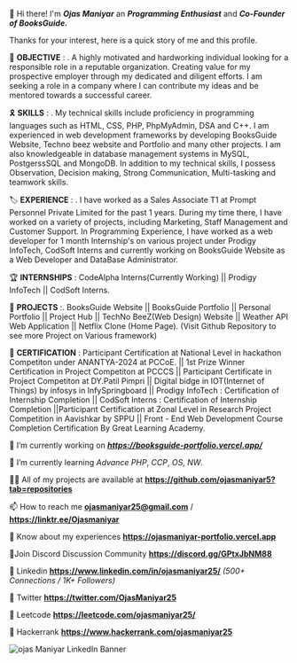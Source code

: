 👋 Hi there! I'm ***Ojas Maniyar*** an ***Programming Enthusiast*** and ***Co-Founder of BooksGuide.***

Thanks for your interest, here is a quick story of me and this profile.


🎯 **OBJECTIVE** :
. A highly motivated and hardworking individual looking for a responsible role in a reputable organization. Creating value for my prospective employer through my dedicated and diligent efforts. I am seeking a role in a company where I can contribute my ideas and be mentored towards a successful career.


🎗️ **SKILLS** :
. My technical skills include proficiency in programming languages such as HTML, CSS, PHP, PhpMyAdmin, DSA and C++. I am experienced in web development frameworks by developing BooksGuide Website, Techno beez website and Portfolio and many other projects. I am also knowledgeable in database management systems in MySQL, PostgerssSQL and MongoDB. In addition to my technical skills, I possess Observation, Decision making, Strong Communication, Multi-tasking and teamwork skills.


🏷️ **EXPERIENCE** :
. I have worked as a Sales Associate T1 at Prompt Personnel Private Limited for the past 1 years. During my time there, I have worked on a variety of projects, including Marketing, Staff Management and Customer Support. In Programming Experience, I have worked as a web developer for 1 month Internship's on various project under Prodigy InfoTech, CodSoft Interns and currently working on BooksGuide Website as a Web Developer and DataBase Administrator.

🏆 **INTERNSHIPS** : CodeAlpha Interns(Currently Working) || Prodigy InfoTech || CodSoft Interns.


🔎 **PROJECTS** :. BooksGuide Website || BooksGuide Portfolio || Personal Portfolio || Project Hub || TechNo BeeZ(Web Design) Website || Weather API Web Application || Netflix Clone (Home Page).
(Visit Github Repository to see more Project on Various framework)


📣 **CERTIFICATION** : Participant Certification at National Level in hackathon Competiton under ANANTYA-2024 at PCCoE. || 1st Prize Winner Certification in Project Competiton at PCCCS || Participant Certificate in Project Competiton at DY.Patil Pimpri || Digital bidge in IOT(Internet of Things) by infosys in InfySpringboard || Prodigy InfoTech : Certification of Internship Completion || CodSoft Interns : Certification of Internship Completion ||Participant Certification at Zonal Level in Research Project Competition in Aavishkar by SPPU || Front - End Web Development Course Completion Certification By Great Learning Academy.


🔭 I’m currently working on ***https://booksguide-portfolio.vercel.app/***

🌱 I’m currently learning *Advance PHP*, *CCP*, *OS*, *NW*.

👨‍💻 All of my projects are available at **https://github.com/ojasmaniyar5?tab=repositories**

📫 How to reach me **ojasmaniyar25@gmail.com** / **https://linktr.ee/Ojasmaniyar**

📄 Know about my experiences **https://ojasmaniyar-portfolio.vercel.app**

📡Join Discord Discussion Community **https://discord.gg/GPtxJbNM88**

🔗 Linkedin **https://www.linkedin.com/in/ojasmaniyar25/**  *(500+ Connections / 1K+ Followers)*

🔗 Twitter **https://twitter.com/OjasManiyar25**

🔗 Leetcode **https://leetcode.com/ojasmaniyar25/**

🔗 Hackerrank **https://www.hackerrank.com/ojasmaniyar25**

<!---
ojasmaniyar5/ojasmaniyar5 is a ✨ special ✨ repository because its `README.md` (this file) appears on your GitHub profile.
You can click the Preview link to take a look at your changes.
--->
![ojas Maniyar LinkedIn Banner](https://github.com/ojasmaniyar5/ojasmaniyar5/assets/150362990/4df82842-95be-448c-b6b1-003854d483b8)
